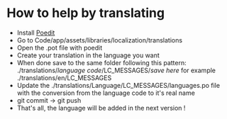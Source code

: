 # How to help by translating

- Install [Poedit](https://poedit.net/)
- Go to Code/app/assets/libraries/localization/translations
- Open the .pot file with poedit
- Create your translation in the language you want
- When done save to the same folder following this pattern: ./translations/*language code*/LC_MESSAGES/*save here*
for example ./translations/en/LC_MESSAGES
- Update the ./translations/Language/LC_MESSAGES/languages.po file with the conversion from the language code to it's real name
- git commit -> git push
- That's all, the language will be added in the next version !
